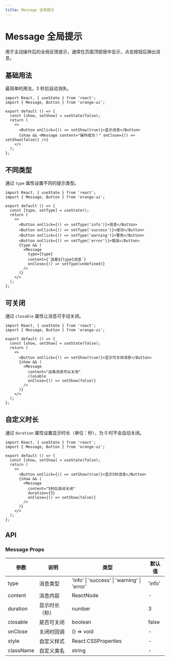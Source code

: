 ```yaml
---
title: Message 全局提示
---
```


# Message 全局提示

用于主动操作后的全局反馈提示，通常在页面顶部居中显示，点击按钮后弹出消息。

## 基础用法

最简单的用法，3 秒后自动消失。

```tsx
import React, { useState } from 'react';
import { Message, Button } from 'orange-ui';

export default () => {
  const [show, setShow] = useState(false);
  return (
    <>
      <Button onClick={() => setShow(true)}>显示消息</Button>
      {show && <Message content="操作成功！" onClose={() => setShow(false)} />}
    </>
  );
};
```

## 不同类型

通过 `type` 属性设置不同的提示类型。

```tsx
import React, { useState } from 'react';
import { Message, Button } from 'orange-ui';

export default () => {
  const [type, setType] = useState();
  return (
    <>
      <Button onClick={() => setType('info')}>信息</Button>
      <Button onClick={() => setType('success')}>成功</Button>
      <Button onClick={() => setType('warning')}>警告</Button>
      <Button onClick={() => setType('error')}>错误</Button>
      {type && (
        <Message
          type={type}
          content={`这是${type}消息`}
          onClose={() => setType(undefined)}
        />
      )}
    </>
  );
};
```

## 可关闭

通过 `closable` 属性让消息可手动关闭。

```tsx
import React, { useState } from 'react';
import { Message, Button } from 'orange-ui';

export default () => {
  const [show, setShow] = useState(false);
  return (
    <>
      <Button onClick={() => setShow(true)}>显示可关闭消息</Button>
      {show && (
        <Message
          content="这条消息可以关闭"
          closable
          onClose={() => setShow(false)}
        />
      )}
    </>
  );
};
```

## 自定义时长

通过 `duration` 属性设置显示时长（单位：秒），为 0 时不会自动关闭。

```tsx
import React, { useState } from 'react';
import { Message, Button } from 'orange-ui';

export default () => {
  const [show, setShow] = useState(false);
  return (
    <>
      <Button onClick={() => setShow(true)}>显示5秒消息</Button>
      {show && (
        <Message
          content="5秒后自动关闭"
          duration={5}
          onClose={() => setShow(false)}
        />
      )}
    </>
  );
};
```

## API

### Message Props

| 参数      | 说明           | 类型                                        | 默认值 |
| --------- | -------------- | ------------------------------------------- | ------ |
| type      | 消息类型       | 'info' \| 'success' \| 'warning' \| 'error' | 'info' |
| content   | 消息内容       | ReactNode                                   | -      |
| duration  | 显示时长（秒） | number                                      | 3      |
| closable  | 是否可关闭     | boolean                                     | false  |
| onClose   | 关闭时回调     | () => void                                  | -      |
| style     | 自定义样式     | React.CSSProperties                         | -      |
| className | 自定义类名     | string                                      | -      |
